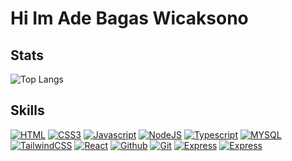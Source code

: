 # Hi Im Ade Bagas Wicaksono

## Stats
![Top Langs](https://github-readme-stats.vercel.app/api/top-langs/?username=Gaks3&layout=compact)

## Skills
[![HTML](https://img.shields.io/badge/HTML5-E34F26?style=for-the-badge&logo=html5&logoColor=white)](https://developer.mozilla.org/en-US/docs/Web/HTML)
[![CSS3](https://img.shields.io/badge/CSS3-1572B6?style=for-the-badge&logo=css3&logoColor=white)](https://developer.mozilla.org/en-US/docs/Web/CSS)
[![Javascript](https://img.shields.io/badge/JavaScript-323330?style=for-the-badge&logo=javascript&logoColor=F7DF1E)](https://developer.mozilla.org/en-US/docs/Web/JavaScript)
[![NodeJS](https://img.shields.io/badge/Node.js-339933?style=for-the-badge&logo=nodedotjs&logoColor=white)](https://nodejs.org)
[![Typescript](https://img.shields.io/badge/TypeScript-007ACC?style=for-the-badge&logo=typescript&logoColor=white)](https://typescriptlang.org)
[![MYSQL](https://img.shields.io/badge/MySQL-00000F?style=for-the-badge&logo=mysql&logoColor=white)](https://mysql.com)
[![TailwindCSS](https://img.shields.io/badge/Tailwind_CSS-38B2AC?style=for-the-badge&logo=tailwind-css&logoColor=white)](https://tailwindcss.com)
[![React](https://img.shields.io/badge/React-20232A?style=for-the-badge&logo=react&logoColor=61DAFB)](https://reactjs.org)
[![Github](https://img.shields.io/badge/GitHub-100000?style=for-the-badge&logo=github&logoColor=white)](https://github.com)
[![Git](https://img.shields.io/badge/Git-white?style=for-the-badge&logo=git&logoColor=red)](https://git-scm.com)
[![Express](https://img.shields.io/badge/Express.js-000000?style=for-the-badge&logo=express&logoColor=white)](https://expressjs.com)
[![Express](https://img.shields.io/badge/Next.js-000000?style=for-the-badge&logo=vercel&logoColor=white)](https://nextjs.org)
